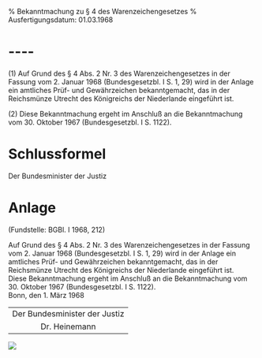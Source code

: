 % Bekanntmachung zu § 4 des Warenzeichengesetzes
% Ausfertigungsdatum: 01.03.1968
 
# ----

(1) Auf Grund des § 4 Abs. 2 Nr. 3 des Warenzeichengesetzes in der Fassung vom 2. Januar 1968 (Bundesgesetzbl. I S. 1, 29) wird in der Anlage ein amtliches Prüf- und Gewährzeichen bekanntgemacht, das in der Reichsmünze Utrecht des Königreichs der Niederlande eingeführt ist.

(2) Diese Bekanntmachung ergeht im Anschluß an die Bekanntmachung vom 30. Oktober 1967 (Bundesgesetzbl. I S. 1122).

# Schlussformel

Der Bundesminister der Justiz

# Anlage

  
(Fundstelle: BGBl. I 1968, 212)

  
  
Auf Grund des § 4 Abs. 2 Nr. 3 des Warenzeichengesetzes in der Fassung vom 2. Januar 1968 (Bundesgesetzbl. I S. 1, 29) wird in der Anlage ein amtliches Prüf- und Gewährzeichen bekanntgemacht, das in der Reichsmünze Utrecht des Königreichs der Niederlande eingeführt ist.   
Diese Bekanntmachung ergeht im Anschluß an die Bekanntmachung vom 30. Oktober 1967 (Bundesgesetzbl. I S. 1122).   
Bonn, den 1. März 1968  
  

|                               |
|:-----------------------------:|
| Der Bundesminister der Justiz |
|         Dr. Heinemann         |

  
  
![](https://www.gesetze-im-internet.de/normengrafiken/bgbl1_1968/j0212_0010.jpg)  
  
